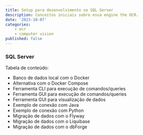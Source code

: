 ```yaml
---
title: Setup para desenvolvimento no SQL Server
description: Conceitos iniciais sobre essa engine the OCR.
date: '2023-10-07'
categories:
    - ocr
    - computer vision
published: false
---
```


### SQL Server 

Tabela de conteúdo:

- Banco de dados local com o Docker 
- Alternativa com o Docker Compose
- Ferramenta CLI para execução de comandos/queries
- Ferramenta GUI para execução de comandos/queries
- Ferramenta GUI para visualização de dados
- Exemplo de conexão com Java
- Exemplo de conexão com Python
- Migração de dados com o Flyway
- Migração de dados com o Liquibase
- Migração de dados com o dbForge
